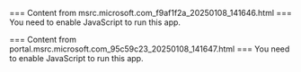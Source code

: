 === Content from msrc.microsoft.com_f9af1f2a_20250108_141646.html ===
You need to enable JavaScript to run this app.

=== Content from portal.msrc.microsoft.com_95c59c23_20250108_141647.html ===
You need to enable JavaScript to run this app.

